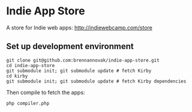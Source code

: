 # Indie App Store

A store for Indie web apps: http://indiewebcamp.com/store



## Set up development environment

```
git clone git@github.com:brennannovak/indie-app-store.git
cd indie-app-store
git submodule init; git submodule update # fetch Kirby
cd kirby
git submodule init; git submodule update # fetch Kirby dependencies
```

Then compile to fetch the apps:
```
php compiler.php
```
